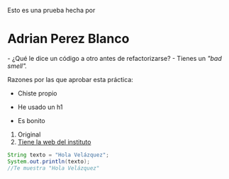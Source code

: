 Esto es una prueba hecha por 
# Adrian Perez Blanco

\- ¿Qué le dice un código a otro antes de refactorizarse?
\- Tienes un _"bad smell"._ 

Razones por las que aprobar esta práctica:
- Chiste propio
+ He usado un h1
* Es bonito
1. Original
2. [Tiene la web del instituto](https://iesvelazquez.org/)


```java
String texto = "Hola Velázquez";
System.out.println(texto);
//Te muestra "Hola Velázquez"
```